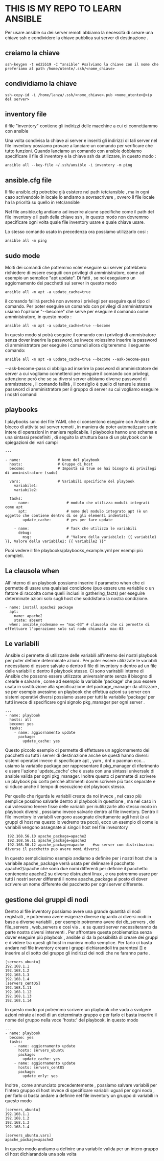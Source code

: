 # THIS IS MY REPO TO LEARN ANSIBLE 

Per usare ansible su dei server remoti abbiamo la necessità di creare una chiave ssh e condividere la chiave pubblica sui server di destinazione .

## creiamo la chiave 

    ssh-keygen -t ed25519 -C "ansible" #salviamo la chiave con il nome che preferiamo al path /home/utente/.ssh/<nome_chiave>

## condividiamo la chiave     

    ssh-copy-id -i /home/lanza/.ssh/<nome_chiave>.pub <nome_utente>@<ip del server>


## inventory file

il file "inventory" contiene gli indirizzi delle macchine a cui ci connettiammo con ansible 

Una volta condivisa la chiave ai server e inseriti gli indirizzi di tali server nel file inventory possiamo provare a lanciare un comando per verificare che tutto funzioni.
Quando lanciamo un comando con ansible dobbiamo specificare il file di inventory e la chiave ssh da utilizzare, in questo modo :

    ansible all --key-file ~/.ssh/ansible -i inventory -m ping 



## ansible.cfg file

Il file ansible.cfg potrebbe già esistere nel path /etc/ansible , ma in ogni caso scrivendolo in locale lo andiamo a sovrascrivere , ovvero il file locale ha la priorità su quello in /etc/ansible 

Nel file ansible.cfg andiamo ad inserire alcune specifiche come il path del file inventory e il path della chiave ssh , in questo modo non dovremmo specificare ogni volta quale file inventory usare e quale chiave usare.

Lo stesso comando usato in precedenza ora possiamo utilizzarlo cosi :

    ansible all -m ping 


## sudo mode 

Molti dei comandi che potremmo voler eseguire sui server potrebbero richiedere di essere eseguiti con privilegi di amministratore, come ad esempio un semplice "apt update".
Di fatti , se noi eseguiamo un aggiornamento dei pacchetti sui server in questo modo

    ansible all -m apt -a update_cache=true 
il comando fallirà perchè non avremo i privilegi per eseguire quel tipo di comando.
Per poter eseguire un comando con privilegi di amministratore usiamo l'opzione "--become" che serve per eseguire il comando come amministratore, in questo modo :

    ansible all -m apt -a update_cache=true --become 

In questo modo si potrà eseguire il comando con i privilegi di ammistratore senza dover inserire la password, se invece volessimo inserire la password di amministratore per eseguire i comandi allora digiteremmo il seguente comando: 

    ansible all -m apt -a update_cache=true --become --ask-become-pass

--ask-become-pass ci obbliga ad inserire la password di amministratore dei server a cui vogliamo connetterci per eseguire il comando con privilegi, attenzione però che se su diversi server abbiamo diverse password di ammistratore , il comando fallirà , il consiglio è quello di tenere le stesse password di amministratore per il gruppo di server su cui vogliamo eseguire i nostri comandi 


## playbooks 

I playbooks sono dei file YAML che ci consentono eseguire con Ansible un blocco di attività sui server remoti , in maniera da poter automatizzare serie intere di operazioni in maniera replicabile.
I playbooks hanno uno schema e una sintassi predefiniti , di seguito la struttura base di un playbook con le spiegazioni dei vari campi 

    ---

    - name:                 # Nome del playbook
      hosts:                # Gruppo_di_host
      become:               # Imposta su true se hai bisogno di privilegi di amministratore (sudo)
    
      vars:                 # Variabili specifiche del playbook
        variabile1: 
        variabile2:
    
      tasks:
        - name:                 # modulo che utilizza moduli integrati come apt 
          apt:                  # nome del modulo integrato apt (è un oggetto che contiene dentro di se gli elementi indentati)
            update_cache:       # yes per fare update
        
        - name:                 # Task che utilizza le variabili
          debug:
            msg:                # "Valore della variabile1: {{ variabile1 }}, Valore della variabile2: {{ variabile2 }}" 


Puoi vedere il file playbooks/playbooks_example.yml per esempi più completi.

## La clausola when 

All'interno di un playbook possiamo inserire il parametro when che ci permette di usare una qualsiasi condizione (puo essere una variabile o un fattore di raccolta come quelli inclusi in gathering_facts) per eseguire determinate azioni solo sugli host che soddisfano la nostra condizione. 

    - name: install apache2 package  
      apt: 
        name: apache2
        state: absent
      when: ansible_nodename == "mac-03" # clausola che ci permette di effettuare l'operazione solo sul nodo chiamato  mac-03

## Le variabili 

Ansible ci permette di utilizzare delle variabili all'interno dei nostri playbook per poter definire determinate azioni .
Per poter essere utilizzate le variabili necessitano di essere salvate o dentro il file di inventory o dentro ad un file delle variabili o dentro il playbook stesso.
Ci sono varirabili interne di Ansible che possono essere utilizzate universalmente senza il bisogno di crearle e salvarle , come ad esempio la variabile 
'package' che puo essere usata in sostituzione alla specificazione del package_manager da utilizzare , se per esempio avessimo un playbook che effettua 
azioni su server con sistemi operativi diversi possiamo usare per tutti la variabile 'package' per tutti invece di specificare ogni signolo 
pkg_manager per ogni server .

    ---
    - name: playbook 
      hosts: all 
      become: yes
      tasks:
        - name: aggiornamento update
          package: 
            update_cache: yes 

Questo piccolo esempio ci permette di effettuare un aggiornamento dei pacchetti su tutti i server di destinazione anche se questi hanno diversi sistemi operativi 
invece di specificare apt , yum , dnf o pacman ecc... usiamo la variabile package per rappresentare il pkg_manager di riferimento e usare l'azione 'update_cache'
che è usata con una sintassi universale di ansible valida per ogni pkg_manager. 
Inoltre questo ci permette di scrivere un playbook più corto perchè altrimenti dovrei scrivere più task separate e si riduce anche il tempo di esecuzione del playbook stesso. 

Per quello che rigurda le variabili create da noi invece , nel caso più semplice possimo salvarle dentro al playbook in questione , ma nel caso in cui volessimo tenere fisse delle variabili per riutilizzarle allo stesso modo in playbook diversi , possiamo invece salvarle dentro al file inventory.
Dentro il file inventory le variabili vengono assegnate direttamente agli host (o ai gruppi di host ma questo lo vedremo tra poco), ecco un esempio di come le variabili vengono assegnate ai singoli host nel file inveontory 

     192.168.56.10 apache_package=apache2 
     192.168.56.11 apache_package=apache2 
     192.168.56.12 apache_package=apache    #su server con distribuzioni diverse il pacchetto puo avere nomi diversi 

In questo semplicissimo esempio andiamo a definire per i nostri host che la variabile apache_package verrà usata per delineare il pacchetto apache2/apache che sono due nomi differenti per definire il pacchetto contenente apache2 su diverse distruzioni linux , e ora potremmo usare per tutti i nostri server differenti il nome apache_package al posto di dover scrivere un nome differente del pacchetto per ogni server differente.

## gestione dei gruppi di nodi 

Dentro al file inventory possiamo avere una grande quantità di nodi registrati , e potremmo avere esigenze diverse riguardo ai diversi nodi in base a diverse variabili , per esempio potremmo avere dei db_servers , dei file_servers , web_servers e cosi via .. e su questi server necessiteranno da parte nostra diversi interventi .
Per affrontare questa problematica senza dover eseguire più playbook , ansible ci da la possibilità di creare dei gruppi e dividere tra questi gli host in maniera molto semplice.
Per farlo ci basta andare nel file inventory creare i gruppi dichiarandoli tra parentesi [] e inserire al di sotto del gruppo gli indirizzi dei nodi che ne faranno parte .

    [servers_ubuntu]
    192.168.1.1
    192.168.1.2
    192.168.1.3
    192.168.1.4
    [servers_centOS]
    192.168.1.11
    192.168.1.12
    192.168.1.13
    192.168.1.14
    
In questo modo poi potremmo scrivere un playbook che vada a svolgere azioni mirate ai nodi di un determinato gruppo e per farlo ci basta inserire il nome del gruppo nella voce 'hosts:'
del playbook, in questo modo 

    
    ---
    - name: playbook 
      become: yes
      tasks:
        - name: aggiornamento update
          hosts: servers_ubuntu  
          package: 
            update_cache: yes 
        - name: aggiornamento update
          hosts: servers_centOS  
          package: 
            update_only: yes 
Inoltre , come annunciato precedentemente , possiamo salvare variabili per l'intero gruppo di host invece di specificare variabili uguali per ogni nodo , per farlo ci basta andare a definire nel file inventory un gruppo di variabili in questo modo 


    [servers_ubuntu]
    192.168.1.1
    192.168.1.2
    192.168.1.3
    192.168.1.4

    [servers_ubuntu.vars]
    apache_package=apache2

In questo modo andiamo a definire una variabile valida per un intero gruppo di host dichiarandola una sola volta 



